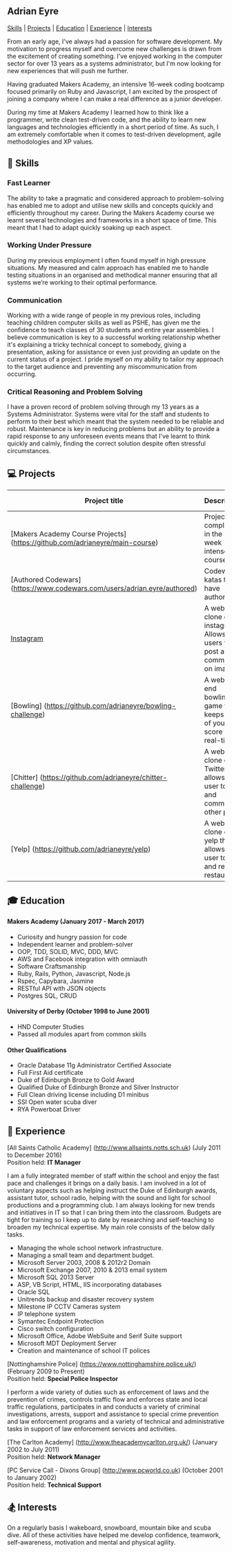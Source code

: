 ## Adrian Eyre

[Skills](#skills) | [Projects](#projects) | [Education](#education) | [Experience](#experience) | [Interests](#interests)

From an early age, I've always had a passion for software development. My motivation to progress myself and overcome new challenges is drawn from the excitement of creating something. I've enjoyed working in the computer sector for over 13 years as a systems administrator, but I'm now looking for new experiences that will push me further.

Having graduated Makers Academy, an intensive 16-week coding bootcamp focused primarily on Ruby and Javascript, I am excited by the prospect of joining a company where I can make a real difference as a junior developer.

During my time at Makers Academy I learned how to think like a programmer, write clean test-driven code, and the ability to learn new languages and technologies efficiently in a short period of time. As such, I am extremely comfortable when it comes to test-driven development, agile methodologies and XP values.

## :book: <a name="skills">Skills</a>

### Fast Learner
The ability to take a pragmatic and considered approach to problem-solving has enabled me to adopt and utilise new skills and concepts quickly and efficiently throughout my career. During the Makers Academy course we learnt several technologies and frameworks in a short space of time. This meant that I had to adapt quickly soaking up each aspect.

### Working Under Pressure
During my previous employment I often found myself in high pressure situations. My measured and calm approach has enabled me to handle testing situations in an organised and methodical manner ensuring that all systems we’re working to their optimal performance.

### Communication
Working with a wide range of people in my previous roles, including teaching children computer skills as well as PSHE, has given me the confidence to teach classes of 30 students and entire year assemblies. I believe communication is key to a successful working relationship whether it's explaining a tricky technical concept to somebody, giving a presentation, asking for assistance or even just providing an update on the current status of a project. I pride myself on my ability to tailor my approach to the target audience and preventing any miscommunication from occurring.

### Critical Reasoning and Problem Solving
I have a proven record of problem solving through my 13 years as a Systems Administrator. Systems were vital for the staff and students to perform to their best which meant that the system needed to be reliable and robust. Maintenance is key in reducing problems but an ability to provide a rapid response to any unforeseen events means that I've learnt to think quickly and calmly, finding the correct solution despite often stressful circumstances.

## :computer: <a name="projects">Projects</a>
Project title | Description | Demo Link	| Technologies		
--- | --- | --- | ---
[Makers Academy Course Projects] (https://github.com/adrianeyre/main-course)  | Projects completed in the 12 week intense course | [![github](https://raw.githubusercontent.com/adrianeyre/codewars/master/Ruby/Authored/github.png)](https://github.com/adrianeyre/main-course) | Ruby, Javascript, Rspec, Capybara, Jasmine, Rails
[Authored Codewars] (https://www.codewars.com/users/adrian.eyre/authored) | Codewars katas that I have authored | [![codewars](https://raw.githubusercontent.com/adrianeyre/codewars/master/Ruby/Authored/codewars.png)](https://www.codewars.com/users/adrian.eyre/authored) | Ruby, Javascript and Python
[Instagram](https://github.com/adrianeyre/instagram-challenge) | A web clone of instagram. Allows users to post and comment on images. | [![heroku-48](https://raw.githubusercontent.com/adrianeyre/codewars/master/Ruby/Authored/heroku.png)](https://adrianeyre-instagram.herokuapp.com/) | Ruby on Rails, Omniauth, AWS, Capybara, Rspec, Postgre, SQL, Facebook
[Bowling] (https://github.com/adrianeyre/bowling-challenge) | A web front end bowling game that keeps track of your score in real-time | [![heroku-48](https://raw.githubusercontent.com/adrianeyre/codewars/master/Ruby/Authored/heroku.png)](https://adrianeyre-bowling.herokuapp.com/) | Javascript, Jasmine, JQuery
[Chitter] (https://github.com/adrianeyre/chitter-challenge) | A web clone of Twitter that allows the user to post and comment to other posts | [![heroku-48](https://raw.githubusercontent.com/adrianeyre/codewars/master/Ruby/Authored/heroku.png)](https://adrianeyre-chitter.herokuapp.com/) | Ruby, Rspec, Capybara, Sinatra
[Yelp] (https://github.com/adrianeyre/yelp) | A web clone of yelp that allows the user to add and review restaurants | [![heroku-48](https://raw.githubusercontent.com/adrianeyre/codewars/master/Ruby/Authored/heroku.png)](https://adrianeyre-yelp.herokuapp.com/) | Ruby, Rspec, Rails, Heroku, HTML, CSS, Postgres, SQL

## :mortar_board: <a name="education">Education</a>

#### Makers Academy (January 2017 - March 2017)

- Curiosity and hungry passion for code
- Independent learner and problem-solver
- OOP, TDD, SOLID, MVC, DDD, MVC
- AWS and Facebook integration with omniauth
- Software Craftsmanship
- Ruby, Rails, Python, Javascript, Node.js
- Rspec, Capybara, Jasmine
- RESTful API with JSON objects
- Postgres SQL, CRUD

#### University of Derby (October 1998 to June 2001)

- HND Computer Studies
- Passed all modules apart from common skills

#### Other Qualifications

- Oracle Database 11g Administrator Certified Associate
- Full First Aid certificate
- Duke of Edinburgh Bronze to Gold Award
- Qualified Duke of Edinburgh Bronze and Silver Instructor
- Full Clean driving license including D1 minibus
- SSI Open water scuba diver
- RYA Powerboat Driver

## :school: <a name="experience">Experience</a>

[All Saints Catholic Academy] (http://www.allsaints.notts.sch.uk) (July 2011 to December 2016)    
Position held: <b>IT Manager</b>

I am a fully integrated member of staff within the school and enjoy the fast pace and challenges it brings on a daily basis. I am involved in a lot of voluntary aspects such as helping instruct the Duke of Edinburgh awards, assistant tutor, school radio, helping with the sound and light for school productions and a programming club. I am always looking for new trends and initiatives in IT so that I can bring them into the classroom. Budgets are tight for training so I keep up to date by researching and self-teaching to broaden my technical expertise. My main role consists of the below daily tasks.

- Managing the whole school network infrastructure.
- Managing a small team and department budget.
- Microsoft Server 2003, 2008 & 2012r2 Domain
- Microsoft Exchange 2007, 2010 & 2013 email system
- Microsoft SQL 2013 Server
- ASP, VB Script, HTML, IIS incorporating databases
- Oracle SQL
- Unitrends backup and disaster recovery system
- Milestone IP CCTV Cameras system
- IP telephone system
- Symantec Endpoint Protection
- Cisco switch configuration
- Microsoft Office, Adobe WebSuite and Serif Suite support
- Microsoft MDT Deployment Server
- Creation and maintenance of school IT polices

[Nottinghamshire Police] (https://www.nottinghamshire.police.uk/) (February 2009 to Present)<br>
Position held: <b>Special Police Inspector</b>

I perform a wide variety of duties such as enforcement of laws and the prevention of crimes, controls traffic flow and enforces state and local traffic regulations, participates in and conducts a variety of criminal investigations, arrests, support and assistance to special crime prevention and law enforcement programs and a variety of technical and administrative tasks in support of law enforcement services and activities. 

[The Carlton Academy] (http://www.theacademycarlton.org.uk/) (January 2002 to July 2011)   
Position held: <b>Network Manager</b>

[PC Service Call - Dixons Group] (http://www.pcworld.co.uk) (October 2001 to January 2002)<br>
Position held: <b>Technical Support</b>

## :snowboarder: <a name="interests">Interests</a>

On a regularly basis I wakeboard, snowboard, mountain bike and scuba dive. All of these activities have helped me develop confidence, teamwork, self-awareness, motivation and mental and physical agility.
